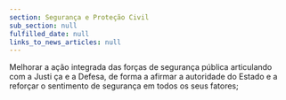 ```yaml
---
section: Segurança e Proteção Civil
sub_section: null
fulfilled_date: null
links_to_news_articles: null
---
```


Melhorar a ação integrada das forças de segurança pública articulando com a Justi ça e a Defesa, de forma a afirmar a autoridade do Estado e a reforçar o sentimento de segurança em todos os seus fatores;